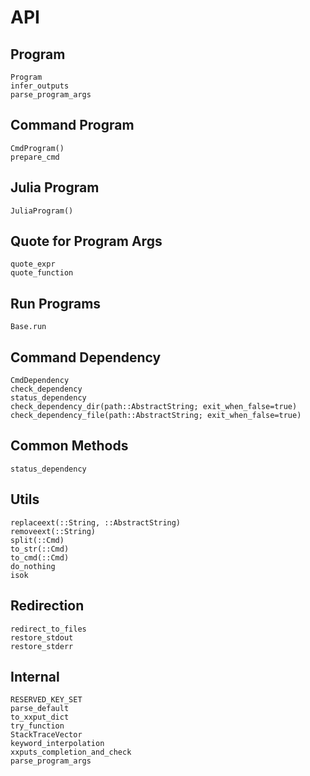 # API

## Program
```@docs
Program
infer_outputs
parse_program_args
```

## Command Program
```@docs
CmdProgram()
prepare_cmd
```

## Julia Program
```@docs
JuliaProgram()
```

## Quote for Program Args
```@docs
quote_expr
quote_function
```

## Run Programs

```@docs
Base.run
```

## Command Dependency
```@docs
CmdDependency
check_dependency
status_dependency
check_dependency_dir(path::AbstractString; exit_when_false=true)
check_dependency_file(path::AbstractString; exit_when_false=true)
```

## Common Methods
```@docs
status_dependency
```

## Utils
```@docs
replaceext(::String, ::AbstractString)
removeext(::String)
split(::Cmd)
to_str(::Cmd)
to_cmd(::Cmd)
do_nothing
isok
```

## Redirection
```@docs
redirect_to_files
restore_stdout
restore_stderr
```

## Internal
```@docs
RESERVED_KEY_SET
parse_default
to_xxput_dict
try_function
StackTraceVector
keyword_interpolation
xxputs_completion_and_check
parse_program_args
```
